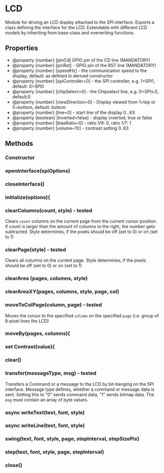 # LCD
Module for driving an LCD display attached to the SPI interface.
Exports a class defining the interface for the LCD.
Extendable with different LCD models by inheriting from base-class and overwriting functions.

## Properties
* @property {number} [pinCd] GPIO pin of the CD line (MANDATORY)
 * @property {number} [pinRst] - GPIO pin of the RST line (MANDATORY)
 * @property {number} [speedHz] - the communication speed to the display, default: as defined in derived constructor 
 * @property {number} [spiController=0] - the SPI controller, e.g. 1=SPI1, default: 0=SPI0
 * @property {number} [chipSelect=0] - the Chipselect line, e.g. 0=SPIx.0, default:0
 * @property {number} [viewDirection=0] - Display viewed from 1=top or 0=bottom, default: bottom
 * @property {number} [line=0] - start line of the display 0...63
 * @property {boolean} [inverted=false] - display inverted, true or false 
 * @property {number} [biasRatio=0] - ratio 1/9: 0, ratio 1/7: 1
 * @property {number} [volume=10] - contrast setting 0..63

## Methods
### Constructor
### openInterface(spiOptions)
### closeInterface()
### initialize(options){
### clearColumns(count, style) - tested
Clears `count` columns on the current page from the current cursor position. If count is larger than the amount of columns to the right, the number gets subtracted.
Style determines, if the pixels should be off (set to 0) or on (set to 1)
### clearPage(style) - tested
Clears all columns on the current page.
Style determines, if the pixels should be off (set to 0) or on (set to 1)

### clearArea (pages, columns, style)
### clearAreaXY(pages, columns, style, page, col)
### moveToColPage(column, page) - tested
Moves the cursor to the specified `column` on the specified `page` (i.e. group of 8-pixel lines the LCD)
### moveBy(pages, columns){
### set Contrast(value){
### clear()
### transfer(messageType, msg) - tested
Transfers a Command or a message to the LCD by bit-banging on the SPI interface. Message type defines, whether a command or message data is sent.
Setting this to "0" sends command data, "1" sends bitmap data.
The `msg` must contain an array of byte values.
### async writeText(text, font, style)
### async writeLine(text, font, style)
### swing(text, font, style, page, stepInterval, stepSizePix)
### step(text, font, style, page, stepInterval)
### close()
